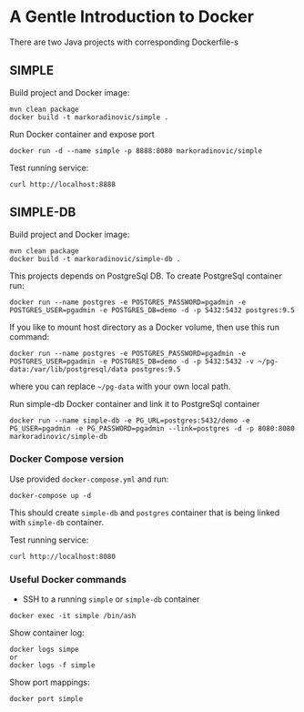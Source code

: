# A Gentle Introduction to Docker

There are two Java projects with corresponding Dockerfile-s

## SIMPLE

Build project and Docker image:
```
mvn clean package
docker build -t markoradinovic/simple .
```

Run Docker container and expose port
```
docker run -d --name simple -p 8888:8080 markoradinovic/simple
```

Test running service:
```
curl http://localhost:8888
```

## SIMPLE-DB

Build project and Docker image:
```
mvn clean package
docker build -t markoradinovic/simple-db .
```
This projects depends on PostgreSql DB. To create PostgreSql container run:
```
docker run --name postgres -e POSTGRES_PASSWORD=pgadmin -e POSTGRES_USER=pgadmin -e POSTGRES_DB=demo -d -p 5432:5432 postgres:9.5
```

If you like to mount host directory as a Docker volume, then use this run command:
```
docker run --name postgres -e POSTGRES_PASSWORD=pgadmin -e POSTGRES_USER=pgadmin -e POSTGRES_DB=demo -d -p 5432:5432 -v ~/pg-data:/var/lib/postgresql/data postgres:9.5
```
where you can replace ```~/pg-data``` with your own local path.

Run simple-db Docker container and link it to PostgreSql container
```
docker run --name simple-db -e PG_URL=postgres:5432/demo -e PG_USER=pgadmin -e PG_PASSWORD=pgadmin --link=postgres -d -p 8080:8080 markoradinovic/simple-db
```

### Docker Compose version
Use provided ```docker-compose.yml``` and run:
```
docker-compose up -d
```
This should create ```simple-db``` and ```postgres``` container that is being linked with ```simple-db``` container.

Test running service:
```
curl http://localhost:8080
```

### Useful Docker commands
- SSH to a running ```simple``` or ```simple-db``` container
```
docker exec -it simple /bin/ash
```

Show container log:
```
docker logs simpe
or
docker logs -f simple
```

Show port mappings:
```
docker port simple
```
